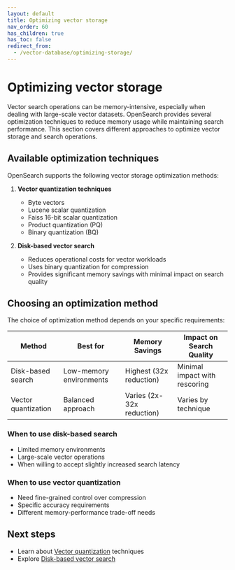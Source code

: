 ```yaml
---
layout: default
title: Optimizing vector storage
nav_order: 60
has_children: true
has_toc: false
redirect_from:
  - /vector-database/optimizing-storage/
---
```


# Optimizing vector storage

Vector search operations can be memory-intensive, especially when dealing with large-scale vector datasets. OpenSearch provides several optimization techniques to reduce memory usage while maintaining search performance. This section covers different approaches to optimize vector storage and search operations.

## Available optimization techniques

OpenSearch supports the following vector storage optimization methods:

1. **Vector quantization techniques**
   - Byte vectors
   - Lucene scalar quantization
   - Faiss 16-bit scalar quantization
   - Product quantization (PQ)
   - Binary quantization (BQ)

2. **Disk-based vector search**
   - Reduces operational costs for vector workloads
   - Uses binary quantization for compression
   - Provides significant memory savings with minimal impact on search quality

## Choosing an optimization method

The choice of optimization method depends on your specific requirements:

| Method | Best for | Memory Savings | Impact on Search Quality |
|--------|----------|----------------|-------------------------|
| Disk-based search | Low-memory environments | Highest (32x reduction) | Minimal impact with rescoring |
| Vector quantization | Balanced approach | Varies (2x-32x reduction) | Varies by technique |

### When to use disk-based search
- Limited memory environments
- Large-scale vector operations
- When willing to accept slightly increased search latency

### When to use vector quantization
- Need fine-grained control over compression
- Specific accuracy requirements
- Different memory-performance trade-off needs

## Next steps

- Learn about [Vector quantization]({{site.url}}{{site.baseurl}}/search-plugins/knn/knn-vector-quantization/) techniques
- Explore [Disk-based vector search]({{site.url}}{{site.baseurl}}/search-plugins/knn/disk-based-vector-search/)
